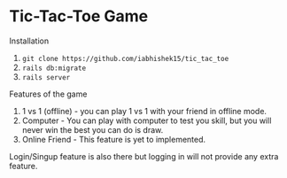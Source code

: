 # Tic-Tac-Toe Game

Installation 
1) `git clone https://github.com/iabhishek15/tic_tac_toe`
2) `rails db:migrate`
3) `rails server`

Features of the game 
1) 1 vs 1 (offline) - you can play 1 vs 1 with your friend in offline mode.
2) Computer - You can play with computer to test you skill, but you will never win the best you can do is draw.
3) Online Friend - This feature is yet to implemented. 

Login/Singup feature is also there but logging in will not provide any extra feature.
